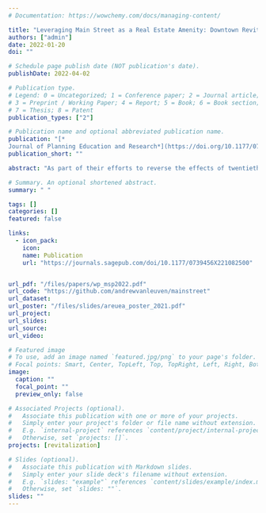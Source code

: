 ```yaml
---
# Documentation: https://wowchemy.com/docs/managing-content/

title: "Leveraging Main Street as a Real Estate Amenity: Downtown Revitalization and Residential Property Values"
authors: ["admin"]
date: 2022-01-20
doi: ""

# Schedule page publish date (NOT publication's date).
publishDate: 2022-04-02

# Publication type.
# Legend: 0 = Uncategorized; 1 = Conference paper; 2 = Journal article;
# 3 = Preprint / Working Paper; 4 = Report; 5 = Book; 6 = Book section;
# 7 = Thesis; 8 = Patent
publication_types: ["2"]

# Publication name and optional abbreviated publication name.
publication: "[*
Journal of Planning Education and Research*](https://doi.org/10.1177/0739456X221082500)"
publication_short: ""

abstract: "As part of their efforts to reverse the effects of twentieth-century downtown disinvestment and automobile-oriented development, stakeholders in small towns across the United States look for viable means of restoring the vitality and character of their historic business districts. In this paper, I evaluate a widely adopted downtown revitalization strategy—the Main Street Program—by measuring its influence on the local housing market. I find that home sale prices are higher for residential properties sold in program-participating communities, and I observe an additional sale price premium for homes located in closer proximity to downtown districts with an active Main Street Program."

# Summary. An optional shortened abstract.
summary: " "

tags: []
categories: []
featured: false

links:
  - icon_pack:
    icon:
    name: Publication
    url: "https://journals.sagepub.com/doi/10.1177/0739456X221082500"


url_pdf: "/files/papers/wp_msp2022.pdf"
url_code: "https://github.com/andrewvanleuven/mainstreet"
url_dataset:
url_poster: "/files/slides/areuea_poster_2021.pdf"
url_project:
url_slides:
url_source:
url_video:

# Featured image
# To use, add an image named `featured.jpg/png` to your page's folder.
# Focal points: Smart, Center, TopLeft, Top, TopRight, Left, Right, BottomLeft, Bottom, BottomRight.
image:
  caption: ""
  focal_point: ""
  preview_only: false

# Associated Projects (optional).
#   Associate this publication with one or more of your projects.
#   Simply enter your project's folder or file name without extension.
#   E.g. `internal-project` references `content/project/internal-project/index.md`.
#   Otherwise, set `projects: []`.
projects: [revitalization]

# Slides (optional).
#   Associate this publication with Markdown slides.
#   Simply enter your slide deck's filename without extension.
#   E.g. `slides: "example"` references `content/slides/example/index.md`.
#   Otherwise, set `slides: ""`.
slides: ""
---
```

